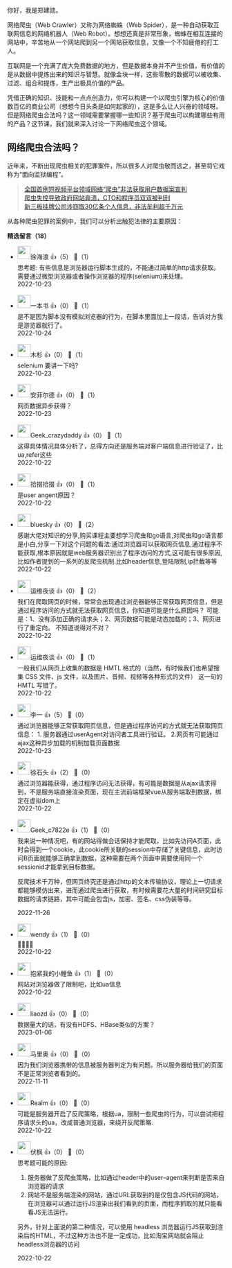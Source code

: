 你好，我是郑建勋。

网络爬虫（Web Crawler）又称为网络蜘蛛（Web Spider），是一种自动获取互联网信息的网络机器人（Web Robot）。想想还真是非常形象，蜘蛛在相互连接的网站中，辛苦地从一个网站爬到另一个网站获取信息，又像一个不知疲倦的打工人。

互联网是一个充满了庞大免费数据的地方，但是数据本身并不产生价值，有价值的是从数据中提炼出来的知识与智慧。就像金块一样，这些零散的数据可以被收集、过滤、组合和提炼，生产出极具价值的产品。

凭借正确的知识、技能和一点点创造力，你可以构建一个以爬虫引擎为核心的价值数百亿的商业公司（想想今日头条是如何起家的），这是多么让人兴奋的领域呀。但是网络爬虫合法吗？这一领域需要掌握哪一些知识？基于爬虫可以构建哪些有用的产品？这节课，我们就来深入讨论一下网络爬虫这个领域。

## 网络爬虫合法吗？

近年来，不断出现爬虫相关的犯罪案件，所以很多人对爬虫敬而远之，甚至将它戏称为“面向监狱编程”。

> [全国首例短视频平台领域网络“爬虫”非法获取用户数据案宣判](https://finance.sina.com.cn/jjxw/2022-06-29/doc-imizmscu9213741.shtml)  
> [爬虫失控导致政府网站奔溃，CTO和程序员双双被判刑](https://www.163.com/dy/article/GV7DNQ7N05315PUD.html)  
> [新三板挂牌公司涉窃取30亿条个人信息，非法牟利超千万元](https://www.thepaper.cn/newsDetail_forward_2362227)

从各种爬虫犯罪的案例中，我们可以分析出触犯法律的主要原因：
<div><strong>精选留言（18）</strong></div><ul>
<li><img src="https://static001.geekbang.org/account/avatar/00/10/75/00/618b20da.jpg" width="30px"><span>徐海浪</span> 👍（5） 💬（1）<div>思考题:  有些信息是浏览器运行脚本生成的，不能通过简单的http请求获取。需要通过微型浏览器或者操作浏览器的程序(selenium)来处理。</div>2022-10-23</li><br/><li><img src="https://static001.geekbang.org/account/avatar/00/2a/39/93/f0247cf8.jpg" width="30px"><span>一本书</span> 👍（0） 💬（1）<div>是不是因为脚本没有模拟浏览器的行为，在脚本里面加上一段话，告诉对方我是游览器就行了。</div>2022-10-24</li><br/><li><img src="https://static001.geekbang.org/account/avatar/00/11/35/77/95e95b32.jpg" width="30px"><span>木杉</span> 👍（0） 💬（1）<div>selenium 要讲一下吗?</div>2022-10-23</li><br/><li><img src="https://static001.geekbang.org/account/avatar/00/19/56/75/28a29e7c.jpg" width="30px"><span>安菲尔德</span> 👍（0） 💬（1）<div>网页数据异步获得？</div>2022-10-23</li><br/><li><img src="https://thirdwx.qlogo.cn/mmopen/vi_32/PiajxSqBRaEIqvYMQ1yscgB6xS4nDkoOuP6KiaCiaichQA1OiaQ9rFmNtT9icgrZxeH1WRn5HfiaibDguj8e0lBpo65ricA/132" width="30px"><span>Geek_crazydaddy</span> 👍（0） 💬（1）<div>这得具体情况具体分析了，总得方向还是服务端对客户端信息进行验证了，比ua,refer这些</div>2022-10-22</li><br/><li><img src="https://static001.geekbang.org/account/avatar/00/10/0c/e1/f663213e.jpg" width="30px"><span>拾掇拾掇</span> 👍（0） 💬（1）<div>是user angent原因？
</div>2022-10-22</li><br/><li><img src="https://thirdwx.qlogo.cn/mmopen/vi_32/DYAIOgq83eraXQHCYIwibtgsdzrWrgnR8MicTuPN0u4EszjbGLATmpW8DSZd7bapAUjpFO4iaTydtNpEKiaQ5QzEDQ/132" width="30px"><span>bluesky</span> 👍（0） 💬（2）<div>感谢大佬对知识的分享,购买课程主要想学习爬虫和go语言,对爬虫和go语言都是小白,分享一下对这个问题的看法:通过浏览器可以获取网页信息,通过程序不能获取,根本原因就是web服务器识别出了程序访问的方式,这可能有很多原因,比如作者提到的一系列的反爬虫机制.比如header信息,登陆限制,ip拦截等等</div>2022-10-22</li><br/><li><img src="https://static001.geekbang.org/account/avatar/00/10/16/5c/d0476f9f.jpg" width="30px"><span>运维夜谈</span> 👍（0） 💬（2）<div>我们在爬取网页的时候，常常会出现通过浏览器能够正常获取网页信息，但是通过程序访问的方式就无法获取网页信息，你知道可能是什么原因吗？
可能是：1、没有添加正确的请求头；2、网页数据可能是动态加载的；3、网页进行了重定向。
不知道说得对不对？</div>2022-10-22</li><br/><li><img src="https://static001.geekbang.org/account/avatar/00/10/16/5c/d0476f9f.jpg" width="30px"><span>运维夜谈</span> 👍（0） 💬（1）<div>一般我们从网页上收集的数据是 HMTL 格式的（当然，有时候我们也希望搜集 CSS 文件、js 文件，以及图片、音频、视频等各种形式的文件）
这一句的 HMTL 写错了。</div>2022-10-22</li><br/><li><img src="https://static001.geekbang.org/account/avatar/00/17/44/d8/708a0932.jpg" width="30px"><span>李一</span> 👍（5） 💬（0）<div>通过浏览器能够正常获取网页信息，但是通过程序访问的方式就无法获取网页信息：
1. 服务器通过userAgent对访问者工具进行验证。
2.网页有可能通过ajax这种异步加载的机制加载页面数据</div>2022-10-23</li><br/><li><img src="https://static001.geekbang.org/account/avatar/00/0f/ce/6d/530df0dd.jpg" width="30px"><span>徐石头</span> 👍（2） 💬（0）<div>通过浏览器能获得，通过程序访问无法获得，有可能是数据是从ajax请求得到，不是服务端直接渲染页面，现在主流前端框架vue从服务端取到数据，绑定在虚拟dom上</div>2022-10-22</li><br/><li><img src="" width="30px"><span>Geek_c7822e</span> 👍（1） 💬（0）<div>我来说一种情况吧，有的网站得做会话保持才能爬取，比如先访问A页面，此时会得到一个cookie，此cookie所关联的session中存储了关键信息，此时访问B页面就能够正确拿到数据，这种需要在两个页面中需要使用同一个sessionid才能拿到目标数据。

反爬技术千万种，但网页终究还是通过http的文本传输协议，理论上一切请求都能够模仿出来，进而通过爬虫进行获取，有时候需要花大量的时间研究目标数据的请求链路，其中可能会包含js，加密、签名、css伪装等等。</div>2022-11-26</li><br/><li><img src="" width="30px"><span>wendy</span> 👍（1） 💬（0）<div>👏🏻👏🏻</div>2022-10-22</li><br/><li><img src="https://static001.geekbang.org/account/avatar/00/0f/7b/4b/95812b15.jpg" width="30px"><span>抱紧我的小鲤鱼</span> 👍（1） 💬（0）<div>网站对浏览器做了限制吧，比如ua信息</div>2022-10-22</li><br/><li><img src="https://static001.geekbang.org/account/avatar/00/0f/d1/9f/d6042f62.jpg" width="30px"><span>liaozd</span> 👍（0） 💬（0）<div>数据量大的话，有没有HDFS、HBase类似的方案？</div>2023-01-06</li><br/><li><img src="https://static001.geekbang.org/account/avatar/00/12/4b/e3/31b5dc4d.jpg" width="30px"><span>马里奥</span> 👍（0） 💬（0）<div>因为我们浏览器携带的信息被服务器判定为有问题。所以服务器给我们的页面不是正常浏览者看到的。</div>2022-11-11</li><br/><li><img src="https://static001.geekbang.org/account/avatar/00/10/7f/d3/b5896293.jpg" width="30px"><span>Realm</span> 👍（0） 💬（0）<div>可能是服务器开启了反爬策略，根据ua，限制一些爬虫的行为，可以尝试把程序请求头的ua，改成普通浏览器，来绕开反爬策略.</div>2022-10-22</li><br/><li><img src="https://static001.geekbang.org/account/avatar/00/17/0d/5e/abeeda12.jpg" width="30px"><span>伏枫</span> 👍（0） 💬（0）<div>思考题可能的原因:
1. 服务器做了反爬虫策略，比如通过header中的user–agent来判断是否来自浏览器的请求
2. 网站不是服务端渲染的网站，通过URL获取到的是仅包含JS代码的网站，在浏览器可以通过运行JS渲染出我们看到的页面，而程序抓取的就只能看看JS无法运行。

另外，针对上面说的第二种情况，可以使用 headless 浏览器运行JS获取到渲染后的HTML，不过这种方法也不是一定成功，比如淘宝网站就会阻止 headless浏览器的访问</div>2022-10-22</li><br/>
</ul>